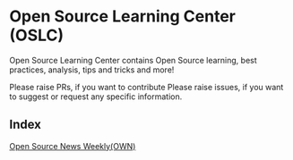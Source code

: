 # Open Source Learning Center (OSLC)
Open Source Learning Center contains Open Source learning, best practices, analysis, tips and tricks and more!

Please raise PRs, if you want to contribute
Please raise issues, if you want to suggest or request any specific information.

## Index
[Open Source News Weekly(OWN)](https://github.com/skdwriting/oslc/blob/master/own.md)

